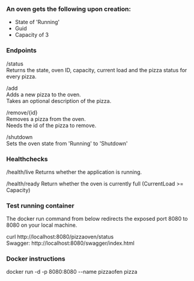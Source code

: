 ### An oven gets the following upon creation:  
- State of 'Running'
- Guid
- Capacity of 3

### Endpoints

/status  
Returns the state, oven ID, capacity, current load and the pizza status for every pizza.

/add  
Adds a new pizza to the oven.  
Takes an optional description of the pizza.

/remove/{id}  
Removes a pizza from the oven.  
Needs the id of the pizza to remove.  

/shutdown  
Sets the oven state from 'Running' to 'Shutdown'

### Healthchecks

/health/live
Returns whether the application is running.

/health/ready
Return whether the oven is currently full (CurrentLoad >= Capacity)

### Test running container
The docker run command from below redirects the exposed port 8080 to 8080 on your local machine.

curl http://localhost:8080/pizzaoven/status  
Swagger: http://localhost:8080/swagger/index.html

### Docker instructions

docker run -d -p 8080:8080 --name pizzaofen pizza
